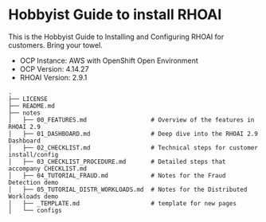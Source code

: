 # Hobbyist Guide to install RHOAI

This is the Hobbyist Guide to Installing and Configuring RHOAI for customers. Bring your towel.

- OCP Instance: AWS with OpenShift Open Environment
- OCP Version: 4.14.27
- RHOAI Version: 2.9.1

```shell
.
├── LICENSE
├── README.md
├── notes
│   ├── 00_FEATURES.md                  # Overview of the features in RHOAI 2.9
│   ├── 01_DASHBOARD.md                 # Deep dive into the RHOAI 2.9 Dashboard
│   ├── 02_CHECKLIST.md                 # Technical steps for customer install/config
│   ├── 03_CHECKLIST_PROCEDURE.md       # Detailed steps that accompany CHECKLIST.md
│   ├── 04_TUTORIAL_FRAUD.md            # Notes for the Fraud Detection demo
│   ├── 05_TUTORIAL_DISTR_WORKLOADS.md  # Notes for the Distributed Workloads demo
│   ├── _TEMPLATE.md                    # template for new pages
│   └── configs
```
